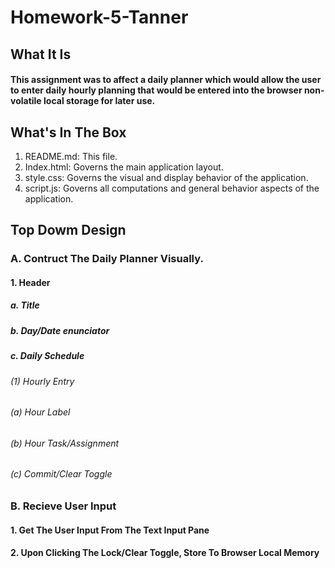 # Homework-5-Tanner
## What It Is
#### This assignment was to affect a daily planner which would allow the user to enter daily hourly planning that would be entered into the browser non-volatile local storage for later use.
## What's In The Box
1. README.md: This file.
2. Index.html: Governs the main application layout.
3. style.css: Governs the visual and display behavior of the application.
4. script.js: Governs all computations and general behavior aspects of the application.
## Top Dowm Design
### A. Contruct The Daily Planner Visually.
#### 1. Header
##### a. Title
##### b. Day/Date enunciator
##### c. Daily Schedule
###### (1) Hourly Entry 
###### (a) Hour Label
###### (b) Hour Task/Assignment 
###### (c) Commit/Clear Toggle 
### B. Recieve User Input
#### 1. Get The User Input From The Text Input Pane
#### 2. Upon Clicking The Lock/Clear Toggle, Store To Browser Local Memory 


